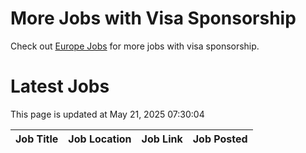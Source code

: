 # More Jobs with Visa Sponsorship

Check out [Europe Jobs](https://github.com/sureshparimi/europejobs#latest-jobs) for more jobs with visa sponsorship.

# Latest Jobs

This page is updated at May 21, 2025 07:30:04

| Job Title | Job Location | Job Link | Job Posted |
| --- | --- | --- | --- |
